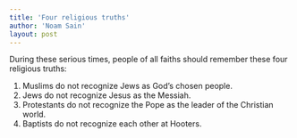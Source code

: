 ```yaml
---
title: 'Four religious truths'
author: 'Noam Sain'
layout: post
---
```


During these serious times, people of all faiths should remember these four religious truths:

1. Muslims do not recognize Jews as God’s chosen people.
2. Jews do not recognize Jesus as the Messiah.
3. Protestants do not recognize the Pope as the leader of the Christian world.
4. Baptists do not recognize each other at Hooters.